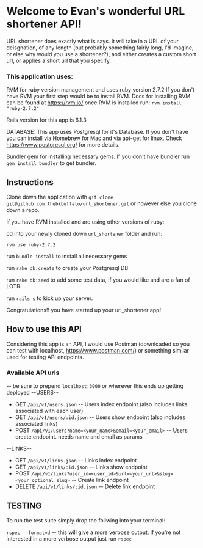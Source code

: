 # Welcome to Evan's wonderful URL shortener API! 

URL shortener does exactly what is says. It will take in a URL of your deisgnation, of any length (but probably something fairly long, I'd imagine, or else why would you use a shortener?), and either creates a custom short url, or applies a short url that you specify.

### This application uses:
RVM for ruby version management and uses ruby version 2.7.2
If you don't have RVM your first step would be to install RVM. Docs for installing RVM can be found at https://rvm.io/
once RVM is installed run:
`rvm install "ruby-2.7.2"`

Rails version for this app is 6.1.3

DATABASE:
This app uses Postgresql for it's Database. If you don't have you can install via Homebrew for Mac and via apt-get for linux. Check https://www.postgresql.org/ for more details.

Bundler gem for installing necessary gems. If you don't have bundler run `gem install bundler` to get bundler.

## Instructions
Clone down the application with `git clone git@github.com:thebkbuffalo/url_shortener.git` or however else you clone down a repo.

If you have RVM installed and are using other versions of ruby:

cd into your newly cloned down `url_shortener` folder and run:

`rvm use ruby-2.7.2`

run `bundle install` to install all necessary gems

run `rake db:create` to create your Postgresql DB

run `rake db:seed` to add some test data, if you would like and are a fan of LOTR.

run `rails s` to kick up your server.

Congratulations!! 
you have started up your url_shortener app!

## How to use this API

Considering this app is an API, I would use Postman (downloaded so you can test with localhost, https://www.postman.com/) or something similar used for testing API endpoints.

### Available API urls
-- be sure to prepend `localhost:3000` or wherever this ends up getting deployed
--USERS--
- GET `/api/v1/users.json` -- Users index endpoint (also includes links associated with each user)
- GET `/api/v1/users/:id.json` -- Users show endpoint (also includes associated links)
- POST `/api/v1/users?name=<your_name>&email=<your_email>` -- Users create endpoint. needs name and email as params

--LINKS--
- GET `/api/v1/links.json` -- Links index endpoint
- GET `/api/v1/links/:id.json` -- Links show endpoint
- POST `/api/v1/links?user_id=<user_id>&url=<your_url>&slug=<your_optional_slug>` -- Create link endpoint
- DELETE `/api/v1/links/:id.json` -- Delete link endpoint

## TESTING
To run the test suite simply drop the follwing into your terminal:

`rspec --format=d` -- this will give a more verbose output. if you're not interested in a more verbose output just run `rspec`

